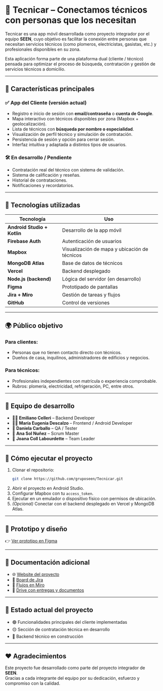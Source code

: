 # 🔧 Tecnicar – Conectamos técnicos con personas que los necesitan

Tecnicar es una app móvil desarrollada como proyecto integrador por el equipo **SEEN**, cuyo objetivo es facilitar la conexión entre personas que necesitan servicios técnicos (como plomeros, electricistas, gasistas, etc.) y profesionales disponibles en su zona.

Esta aplicación forma parte de una plataforma dual (cliente / técnico) pensada para optimizar el proceso de búsqueda, contratación y gestión de servicios técnicos a domicilio.

---

## 📱 Características principales

### ✅ App del Cliente (versión actual)
- Registro e inicio de sesión con **email/contraseña** o **cuenta de Google**.
- Mapa interactivo con técnicos disponibles por zona (Mapbox + geolocalización).
- Lista de técnicos con **búsqueda por nombre o especialidad**.
- Visualización de perfil técnico y simulación de contratación.
- Persistencia de sesión y opción para cerrar sesión.
- Interfaz intuitiva y adaptada a distintos tipos de usuarios.

### 🛠️ En desarrollo / Pendiente
- Contratación real del técnico con sistema de validación.
- Sistema de calificación y reseñas.
- Historial de contrataciones.
- Notificaciones y recordatorios.

---

## 🧱 Tecnologías utilizadas

| Tecnología | Uso |
|------------|-----|
| **Android Studio + Kotlin** | Desarrollo de la app móvil |
| **Firebase Auth** | Autenticación de usuarios |
| **Mapbox** | Visualización de mapa y ubicación de técnicos |
| **MongoDB Atlas** | Base de datos de técnicos |
| **Vercel** | Backend desplegado |
| **Node.js (backend)** | Lógica del servidor (en desarrollo) |
| **Figma** | Prototipado de pantallas |
| **Jira + Miro** | Gestión de tareas y flujos |
| **GitHub** | Control de versiones |

---

## 🌍 Público objetivo

### Para clientes:
- Personas que no tienen contacto directo con técnicos.
- Dueños de casa, inquilinos, administradores de edificios y negocios.

### Para técnicos:
- Profesionales independientes con matrícula o experiencia comprobable.
- Rubros: plomería, electricidad, refrigeración, PC, entre otros.

---

## 👥 Equipo de desarrollo

- 👨‍💻 **Emiliano Celleri** – Backend Developer  
- 👩‍💻 **María Eugenia Descalzo** – Frontend / Android Developer  
- 🧪 **Daniela Carballo** – QA / Tester  
- 🧭 **Ana Sol Nuñez** – Scrum Master  
- 🧠 **Joana Coll Labourdette** – Team Leader  

---

## 🚀 Cómo ejecutar el proyecto

1. Clonar el repositorio:
   ```bash
   git clone https://github.com/gruposeen/Tecnicar.git
2. Abrir el proyecto en Android Studio.  
3. Configurar Mapbox con tu `access_token`.  
4. Ejecutar en un emulador o dispositivo físico con permisos de ubicación.  
5. *(Opcional)* Conectar con el backend desplegado en Vercel y MongoDB Atlas.  

---

## 📸 Prototipo y diseño

👉 [Ver prototipo en Figma](https://www.figma.com/proto/GUhaqLuKo0Uy043AfFVzJ7/Tecnicar?page-id=0%3A1&node-id=1-3)

---

## 🧠 Documentación adicional

- 🌐 [Website del proyecto](https://gruposeenar.netlify.app/)
- 🧩 [Board de Jira](https://gruposeen.atlassian.net/jira/software/projects/TEC/boards/1)
- 🧭 [Flujos en Miro](https://miro.com/app/board/uXjVI0Zcr0Y=/)
- 📁 [Drive con entregas y documentos](https://drive.google.com/drive/folders/1eYj3NCPpYYmzCu11tk71g9dsj9QX5OMA)

---

## 📌 Estado actual del proyecto

- 🟢 Funcionalidades principales del cliente implementadas  
- 🟡 Sección de contratación técnica en desarrollo  
- 🔴 Backend técnico en construcción

---

## ❤️ Agradecimientos

Este proyecto fue desarrollado como parte del proyecto integrador de **SEEN**.  
Gracias a cada integrante del equipo por su dedicación, esfuerzo y compromiso con la calidad.
